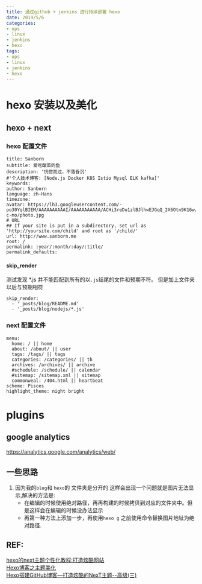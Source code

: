 ```yaml
---
title: 通过github + jenkins 进行持续部署 hexo
date: 2019/5/6
categories: 
- ops
- linux
- jenkins
- hexo
tags: 
- ops
- linux
- jenkins
- hexo
---
```

# hexo 安装以及美化
## hexo + next
### hexo 配置文件
```
title: Sanborn
subtitle: 爱吃酸菜的鱼
description: '恍惚而过，不落昏沉'
#'个人技术博客: [Node.js Docker K8S Istio Mysql ELK kafka]'
keywords:
author: Sanborn
language: zh-Hans
timezone:
avatar: https://lh3.googleusercontent.com/-po30YqlBIEM/AAAAAAAAAAI/AAAAAAAAAAA/ACHi3reDu1zlBJlhwEJGqQ_2X6Otn9K16w/s64-c-mo/photo.jpg
# URL
## If your site is put in a subdirectory, set url as 'http://yoursite.com/child' and root as '/child/'
url: http://www.sanborn.me
root: /
permalink: :year/:month/:day/:title/
permalink_defaults:
```
<!--more--> 
#### skip_render
测试发现 *.js 并不能匹配到所有的以`.js`结尾的文件和预期不符。
但是加上文件夹以后与预期相符
```
skip_render:
  - '_posts/blog/README.md'
  - '_posts/blog/nodejs/*.js'
```

### next 配置文件
```
menu:
  home: / || home
  about: /about/ || user
  tags: /tags/ || tags
  categories: /categories/ || th
  archives: /archives/ || archive
  #schedule: /schedule/ || calendar
  #sitemap: /sitemap.xml || sitemap
  commonweal: /404.html || heartbeat
scheme: Pisces
highlight_theme: night bright

```

# plugins
## google analytics
https://analytics.google.com/analytics/web/

## 一些思路
1. 因为我的`blog`和 `hexo`的 文件夹是分开的
这样会出现一个问题就是图片无法显示,解决的方法是:
   - 在编辑的时候使用绝对路径，再再构建的时候拷贝到对应的文件夹中。但是这样会在编辑的时候没办法显示
   - 再第一种方法上添加一步，再使用`hexo g` 之前使用命令替换图片地址为绝对路径.
## REF:
[hexo的next主题个性化教程:打造炫酷网站](http://shenzekun.cn/hexo%E7%9A%84next%E4%B8%BB%E9%A2%98%E4%B8%AA%E6%80%A7%E5%8C%96%E9%85%8D%E7%BD%AE%E6%95%99%E7%A8%8B.html)  
[Hexo博客之主题美化](https://zhuanlan.zhihu.com/p/28360099)  
[Hexo搭建GitHub博客—打造炫酷的NexT主题--高级(三)](https://segmentfault.com/a/1190000016565908)